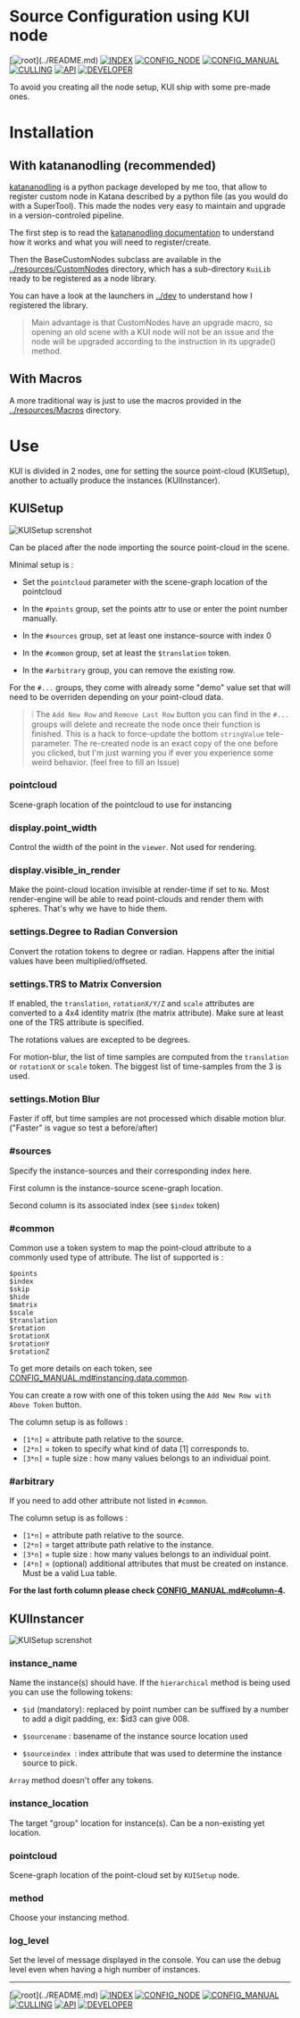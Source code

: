 # Source Configuration using KUI node

[![root](https://img.shields.io/badge/back_to_root-536362?)](../README.md)
[![INDEX](https://img.shields.io/badge/index-4f4f4f?labelColor=blue)](INDEX.md)
[![CONFIG_NODE](https://img.shields.io/badge/config--node-fcb434)](CONFIG_NODE.md)
[![CONFIG_MANUAL](https://img.shields.io/badge/config--manual-4f4f4f)](CONFIG_MANUAL.md)
[![CULLING](https://img.shields.io/badge/culling-4f4f4f)](CULLING.md)
[![API](https://img.shields.io/badge/api-4f4f4f)](API.md)
[![DEVELOPER](https://img.shields.io/badge/developer-4f4f4f)](DEVELOPER.md)

To avoid you creating all the node setup, KUI ship with some pre-made ones.

# Installation

## With katananodling (recommended)

[katananodling](https://github.com/MrLixm/katananodling) is a python package
developed by me too, that allow to register custom node in Katana described
by a python file (as you would do with a SuperTool). This made the nodes very
easy to maintain and upgrade in a version-controled pipeline.

The first step is to read the [katananodling documentation](https://github.com/MrLixm/katananodling/blob/main/doc/INDEX.md)
to understand how it works and what you will need to register/create.

Then the BaseCustomNodes subclass are available in the [../resources/CustomNodes](../resources/CustomNodes)
directory, which has a sub-directory `KuiLib` ready to be registered as a node library.

You can have a look at the launchers in [../dev](../dev) to understand how
I registered the library.

> Main advantage is that CustomNodes have an upgrade macro, so opening an old
> scene with a KUI node will not be an issue and the node will be upgraded according
> to the instruction in its upgrade() method.

## With Macros

A more traditional way is just to use the macros provided in the [../resources/Macros](../resources/Macros)
directory.


# Use

KUI is divided in 2 nodes, one for setting the source point-cloud (KUISetup), 
another to actually produce the instances (KUIInstancer).


## KUISetup

![KUISetup screnshot](./img/kuissetup-01.png)

Can be placed after the node importing the source point-cloud in the scene.

Minimal setup is :

- Set the `pointcloud` parameter with the scene-graph location of the pointcloud

- In the `#points` group, set the points attr to use or enter the point number manually.

- In the `#sources` group, set at least one instance-source with index 0

- In the `#common` group, set at least the `$translation` token.

- In the `#arbitrary` group, you can remove the existing row.

For the `#...` groups, they come with already some "demo" value set that will 
need to be overriden depending on your point-cloud data.

> ❕ The `Add New Row` and `Remove Last Row` button you can find in the `#...` groups
> will delete and recreate the node once their function is finished. This is a
> hack to force-update the bottom `stringValue` tele-parameter. The re-created node
> is an exact copy of the one before you clicked, but I'm just warning you if
> ever you experience some weird behavior. (feel free to fill an Issue)

### pointcloud

Scene-graph location of the pointcloud to use for instancing

### display.point_width

Control the width of the point in the `viewer`. Not used for rendering.

### display.visible_in_render

Make the point-cloud location invisible at render-time if set to `No`. Most
render-engine will be able to read point-clouds and render them with spheres.
That's why we have to hide them.

### settings.Degree to Radian Conversion

Convert the rotation tokens to degree or radian.
Happens after the initial values have been multiplied/offseted.

### settings.TRS to Matrix Conversion

If enabled, the `translation`, `rotationX/Y/Z` and `scale` attributes are converted
to a 4x4 identity matrix (the matrix attribute). 
Make sure at least one of the TRS attribute is specified. 

The rotations values are excepted to be degrees.

For motion-blur, the list of time samples are computed from the `translation`
or `rotationX` or `scale` token. The biggest list of time-samples from the 3
is used.

### settings.Motion Blur

Faster if off, but time samples are not processed which disable motion blur.
("Faster" is vague so test a before/after) 


### #sources

Specify the instance-sources and their corresponding index here.

First column is the instance-source scene-graph location.

Second column is its associated index (see `$index` token)

### #common

Common use a token system to map the point-cloud attribute to a commonly used
type of attribute. The list of supported is :
```
$points
$index
$skip
$hide
$matrix
$scale
$translation
$rotation
$rotationX
$rotationY
$rotationZ
```

To get more details on each token, see [CONFIG_MANUAL.md#instancing.data.common](CONFIG_MANUAL.md#instancingdatacommon).

You can create a row with one of this token using the 
`Add New Row with Above Token` button. 

The column setup is as follows :

- `[1*n]` = attribute path relative to the source.
- `[2*n]` = token to specify what kind of data [1] corresponds to.
- `[3*n]` = tuple size : how many values belongs to an individual point.
  
### #arbitrary

If you need to add other attribute not listed in `#common`. 

The column setup is as follows :

- `[1*n]` = attribute path relative to the source.
- `[2*n]` = target attribute path relative to the instance.
- `[3*n]` = tuple size : how many values belongs to an individual point.
- `[4*n]` = (optional) additional attributes that must be created on instance. Must be a valid Lua table.

**For the last forth column please check [CONFIG_MANUAL.md#column-4](CONFIG_MANUAL.md#column-4).**



## KUIInstancer

![KUISetup screnshot](./img/kuiinstancer-01.png)

### instance_name

Name the instance(s) should have. If the `hierarchical` method is being used
you can use the following tokens: 

- `$id` (mandatory): replaced by point number can be suffixed by a number to add a digit padding, ex: $id3 can give 008.

- `$sourcename` : basename of the instance source location used

- `$sourceindex `: index attribute that was used to determine the instance source to pick.

`Array` method doesn't offer any tokens.

### instance_location

The target "group" location for instance(s). Can be a non-existing yet location.

### pointcloud

Scene-graph location of the point-cloud set by `KUISetup` node.

### method

Choose your instancing method.

### log_level

Set the level of message displayed in the console. You can use the debug level
even when having a high number of instances.

---
[![root](https://img.shields.io/badge/back_to_root-536362?)](../README.md)
[![INDEX](https://img.shields.io/badge/index-4f4f4f?labelColor=blue)](INDEX.md)
[![CONFIG_NODE](https://img.shields.io/badge/config--node-fcb434)](CONFIG_NODE.md)
[![CONFIG_MANUAL](https://img.shields.io/badge/config--manual-4f4f4f)](CONFIG_MANUAL.md)
[![CULLING](https://img.shields.io/badge/culling-4f4f4f)](CULLING.md)
[![API](https://img.shields.io/badge/api-4f4f4f)](API.md)
[![DEVELOPER](https://img.shields.io/badge/developer-4f4f4f)](DEVELOPER.md)
